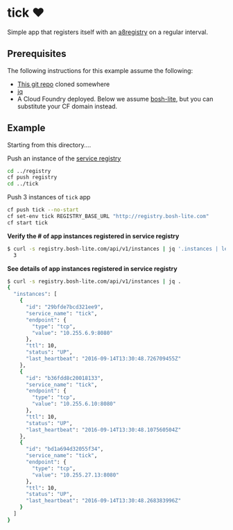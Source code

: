 # tick ❤
Simple app that registers itself with an
[a8registry](https://github.com/amalgam8/amalgam8/tree/master/registry) on a
regular interval.

## Prerequisites
The following instructions for this example assume the following:
- [This git repo](http://github.com/cloudfoundry/cf-networking-release) cloned somewhere
- [jq](https://stedolan.github.io/jq/download/)
- A Cloud Foundry deployed.  Below we assume
  [bosh-lite](https://github.com/cloudfoundry/bosh-lite), but you can substitute
  your CF domain instead.

## Example
Starting from this directory....

Push an instance of the [service registry](https://github.com/amalgam8/amalgam8/tree/master/registry)
```bash
cd ../registry
cf push registry
cd ../tick
```

Push 3 instances of `tick` app
```bash
cf push tick --no-start
cf set-env tick REGISTRY_BASE_URL "http://registry.bosh-lite.com"
cf start tick
```

**Verify the # of app instances registered in service registry**
```bash
$ curl -s registry.bosh-lite.com/api/v1/instances | jq '.instances | length'
  3
```

**See details of app instances registered in service registry**
```bash
$ curl -s registry.bosh-lite.com/api/v1/instances | jq .
{
  "instances": [
    {
      "id": "29bfde7bcd321ee9",
      "service_name": "tick",
      "endpoint": {
        "type": "tcp",
        "value": "10.255.6.9:8080"
      },
      "ttl": 10,
      "status": "UP",
      "last_heartbeat": "2016-09-14T13:30:48.726709455Z"
    },
    {
      "id": "b36fdd8c20018133",
      "service_name": "tick",
      "endpoint": {
        "type": "tcp",
        "value": "10.255.6.10:8080"
      },
      "ttl": 10,
      "status": "UP",
      "last_heartbeat": "2016-09-14T13:30:48.107560504Z"
    },
    {
      "id": "bd1a694d32055f34",
      "service_name": "tick",
      "endpoint": {
        "type": "tcp",
        "value": "10.255.27.13:8080"
      },
      "ttl": 10,
      "status": "UP",
      "last_heartbeat": "2016-09-14T13:30:48.268383996Z"
    }
  ]
}
```
